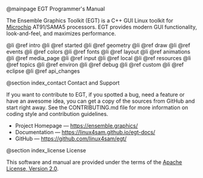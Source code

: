 @mainpage EGT Programmer's Manual

The Ensemble Graphics Toolkit (EGT) is a C++ GUI Linux toolkit for
[Microchip](http://www.microchip.com) AT91/SAMA5 processors.  EGT provides
modern GUI functionality, look-and-feel, and maximizes performance.

@li @ref intro
@li @ref started
@li @ref geometry
@li @ref draw
@li @ref events
@li @ref colors
@li @ref fonts
@li @ref layout
@li @ref animations
@li @ref media_page
@li @ref input
@li @ref local
@li @ref resources
@li @ref topics
@li @ref environ
@li @ref debug
@li @ref custom
@li @ref eclipse
@li @ref api_changes

@section index_contact Contact and Support

If you want to contribute to EGT, if you spotted a bug, need a feature or have
an awesome idea, you can get a copy of the sources from GitHub and start right
away. See the CONTRIBUTING.md file for more information on coding style and
contribution guidelines.

- Project Homepage — https://ensemble.graphics/
- Documentation — https://linux4sam.github.io/egt-docs/
- GitHub — https://github.com/linux4sam/egt/

@section index_license License

This software and manual are provided under the terms of the
[Apache License, Version 2.0](https://www.apache.org/licenses/LICENSE-2.0).
